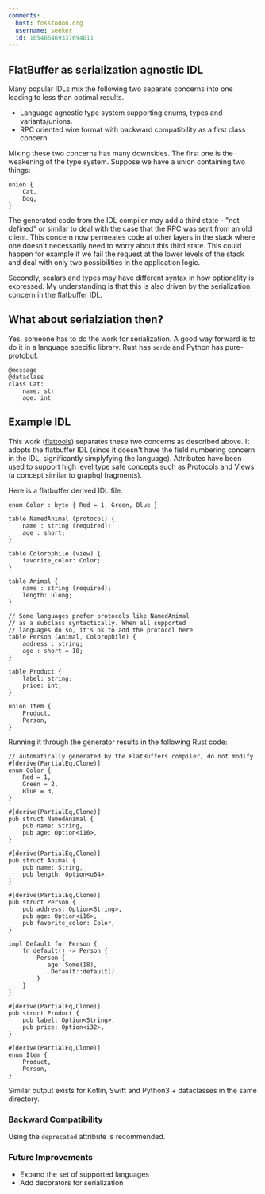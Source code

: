 ```yaml
---
comments:
  host: fosstodon.org
  username: seeker
  id: 105466469337694011
---
```


## FlatBuffer as serialization agnostic IDL

Many popular IDLs mix the following two separate concerns into one leading to less than optimal results.

* Language agnostic type system supporting enums, types and variants/unions.
* RPC oriented wire format with backward compatibility as a first class concern

Mixing these two concerns has many downsides. The first one is the weakening of the type system.
Suppose we have a union containing two things:

```
union {
    Cat,
    Dog,
}
```

The generated code from the IDL compiler may add a third state - "not defined" or similar to deal with the
case that the RPC was sent from an old client. This concern now permeates code at other layers in the stack
where one doesn't necessarily need to worry about this third state. This could happen for example if we fail
the request at the lower levels of the stack and deal with only two possibilities in the application logic.

Secondly, scalars and types may have different syntax in how optionality is expressed. My understanding is that
this is also driven by the serialization concern in the flatbuffer IDL.

## What about serialziation then?

Yes, someone has to do the work for serialization. A good way forward is to do it in a language specific library.
Rust has `serde` and Python has pure-protobuf.

```
@message
@dataclass
class Cat:
    name: str
    age: int
```

## Example IDL

This work ([flattools](http://github.com/adsharma/flattools)) separates these two concerns as described above. It adopts the flatbuffer IDL (since it doesn't have the
field numbering concern in the IDL, significantly simplyfying the language). Attributes have been used to support 
high level type safe concepts such as Protocols and Views (a concept similar to graphql fragments).

Here is a flatbuffer derived IDL file.

```
enum Color : byte { Red = 1, Green, Blue }

table NamedAnimal (protocol) {
    name : string (required);
    age : short;
}

table Colorophile (view) {
    favorite_color: Color;
}

table Animal {
    name : string (required);
    length: ulong;
}

// Some languages prefer protocols like NamedAnimal
// as a subclass syntactically. When all supported
// languages do so, it's ok to add the protocol here
table Person (Animal, Colorophile) {
    address : string;
    age : short = 18;
}

table Product {
    label: string;
    price: int;
}

union Item {
    Product,
    Person,
}
```

Running it through the generator results in the following Rust code:

```
// automatically generated by the FlatBuffers compiler, do not modify
#[derive(PartialEq,Clone)]
enum Color {
    Red = 1,
    Green = 2,
    Blue = 3,
}

#[derive(PartialEq,Clone)]
pub struct NamedAnimal {
    pub name: String,
    pub age: Option<i16>,
}

#[derive(PartialEq,Clone)]
pub struct Animal {
    pub name: String,
    pub length: Option<u64>,
}

#[derive(PartialEq,Clone)]
pub struct Person {
    pub address: Option<String>,
    pub age: Option<i16>,
    pub favorite_color: Color,
}

impl Default for Person {
    fn default() -> Person {
        Person {
           age: Some(18),
          ..Default::default()
        }
    }
}

#[derive(PartialEq,Clone)]
pub struct Product {
    pub label: Option<String>,
    pub price: Option<i32>,
}

#[derive(PartialEq,Clone)]
enum Item {
    Product,
    Person,
}
```

Similar output exists for Kotlin, Swift and Python3 + dataclasses in the same directory.

### Backward Compatibility

Using the `deprecated` attribute is recommended.

### Future Improvements

* Expand the set of supported languages
* Add decorators for serialization
